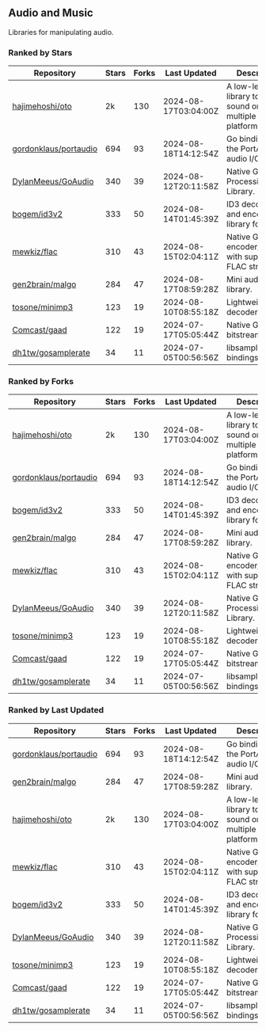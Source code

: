 ## Audio and Music

Libraries for manipulating audio.

### Ranked by Stars

| Repository | Stars | Forks | Last Updated | Description | 
|------------|-------|-------|--------------|-------------|
| [hajimehoshi/oto](https://github.com/hajimehoshi/oto) | 2k | 130 | 2024-08-17T03:04:00Z |  A low-level library to play sound on multiple platforms. |
| [gordonklaus/portaudio](https://github.com/gordonklaus/portaudio) | 694 | 93 | 2024-08-18T14:12:54Z |  Go bindings for the PortAudio audio I/O library. |
| [DylanMeeus/GoAudio](https://github.com/DylanMeeus/GoAudio) | 340 | 39 | 2024-08-12T20:11:58Z |  Native Go Audio Processing Library. |
| [bogem/id3v2](https://github.com/bogem/id3v2) | 333 | 50 | 2024-08-14T01:45:39Z |  ID3 decoding and encoding library for Go. |
| [mewkiz/flac](https://github.com/mewkiz/flac) | 310 | 43 | 2024-08-15T02:04:11Z |  Native Go FLAC encoder/decoder with support for FLAC streams. |
| [gen2brain/malgo](https://github.com/gen2brain/malgo) | 284 | 47 | 2024-08-17T08:59:28Z |  Mini audio library. |
| [tosone/minimp3](https://github.com/tosone/minimp3) | 123 | 19 | 2024-08-10T08:55:18Z |  Lightweight MP3 decoder library. |
| [Comcast/gaad](https://github.com/Comcast/gaad) | 122 | 19 | 2024-07-17T05:05:44Z |  Native Go AAC bitstream parser. |
| [dh1tw/gosamplerate](https://github.com/dh1tw/gosamplerate) | 34 | 11 | 2024-07-05T00:56:56Z |  libsamplerate bindings for go. |

### Ranked by Forks

| Repository | Stars | Forks | Last Updated | Description | 
|------------|-------|-------|--------------|-------------|
| [hajimehoshi/oto](https://github.com/hajimehoshi/oto) | 2k | 130 | 2024-08-17T03:04:00Z |  A low-level library to play sound on multiple platforms. |
| [gordonklaus/portaudio](https://github.com/gordonklaus/portaudio) | 694 | 93 | 2024-08-18T14:12:54Z |  Go bindings for the PortAudio audio I/O library. |
| [bogem/id3v2](https://github.com/bogem/id3v2) | 333 | 50 | 2024-08-14T01:45:39Z |  ID3 decoding and encoding library for Go. |
| [gen2brain/malgo](https://github.com/gen2brain/malgo) | 284 | 47 | 2024-08-17T08:59:28Z |  Mini audio library. |
| [mewkiz/flac](https://github.com/mewkiz/flac) | 310 | 43 | 2024-08-15T02:04:11Z |  Native Go FLAC encoder/decoder with support for FLAC streams. |
| [DylanMeeus/GoAudio](https://github.com/DylanMeeus/GoAudio) | 340 | 39 | 2024-08-12T20:11:58Z |  Native Go Audio Processing Library. |
| [tosone/minimp3](https://github.com/tosone/minimp3) | 123 | 19 | 2024-08-10T08:55:18Z |  Lightweight MP3 decoder library. |
| [Comcast/gaad](https://github.com/Comcast/gaad) | 122 | 19 | 2024-07-17T05:05:44Z |  Native Go AAC bitstream parser. |
| [dh1tw/gosamplerate](https://github.com/dh1tw/gosamplerate) | 34 | 11 | 2024-07-05T00:56:56Z |  libsamplerate bindings for go. |

### Ranked by Last Updated

| Repository | Stars | Forks | Last Updated | Description | 
|------------|-------|-------|--------------|-------------|
| [gordonklaus/portaudio](https://github.com/gordonklaus/portaudio) | 694 | 93 | 2024-08-18T14:12:54Z |  Go bindings for the PortAudio audio I/O library. |
| [gen2brain/malgo](https://github.com/gen2brain/malgo) | 284 | 47 | 2024-08-17T08:59:28Z |  Mini audio library. |
| [hajimehoshi/oto](https://github.com/hajimehoshi/oto) | 2k | 130 | 2024-08-17T03:04:00Z |  A low-level library to play sound on multiple platforms. |
| [mewkiz/flac](https://github.com/mewkiz/flac) | 310 | 43 | 2024-08-15T02:04:11Z |  Native Go FLAC encoder/decoder with support for FLAC streams. |
| [bogem/id3v2](https://github.com/bogem/id3v2) | 333 | 50 | 2024-08-14T01:45:39Z |  ID3 decoding and encoding library for Go. |
| [DylanMeeus/GoAudio](https://github.com/DylanMeeus/GoAudio) | 340 | 39 | 2024-08-12T20:11:58Z |  Native Go Audio Processing Library. |
| [tosone/minimp3](https://github.com/tosone/minimp3) | 123 | 19 | 2024-08-10T08:55:18Z |  Lightweight MP3 decoder library. |
| [Comcast/gaad](https://github.com/Comcast/gaad) | 122 | 19 | 2024-07-17T05:05:44Z |  Native Go AAC bitstream parser. |
| [dh1tw/gosamplerate](https://github.com/dh1tw/gosamplerate) | 34 | 11 | 2024-07-05T00:56:56Z |  libsamplerate bindings for go. |

